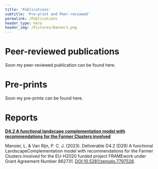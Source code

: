 ```yaml
---
title: 'Publications'
subtitle: 'Pre-print and Peer-reviewed'
permalink: /Publications
header_type: hero
header_img: /Pictures/Banner1.png
---
```


# Peer-reviewed publications

Soon my peer-reviewed publication can be found here.

# Pre-prints

Soon my pre-prints can be found here.

# Reports

**[D4.2 A functional landscape complementation model with recommendations for the Farmer Clusters involved]( https://www.researchgate.net/publication/370083771_D42_A_functional_landscape_complementation_model_with_recommendations_for_the_Farmer_Clusters_involved)**

Mansier, L. & Van Rijn, P. C. J. (2023). Deliverable D4.2 (D29) A functional LandscapeComplementation model with recommendations for the Farmer Clusters involved for the EU-H2020 funded project FRAMEwork under Grant Agreement Number 862731. [DOI:10.5281/zenodo.7797526](https://zenodo.org/record/7797526). 
